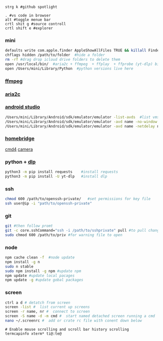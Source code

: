 ```
strg k #github spotlight
```

```
. #vs code in browser
alt #toggle menue bar
crtl shit g #source controll
crtl shift e #explorer
```

### mini
```bash
defaults write com.apple.finder AppleShowAllFiles TRUE && killall Finder  #show hidden files in finder
chflags hidden /path/to/folder  #hide a folder
rm -rf #drag drop icloud drive folders to delete them
open /usr/local/bin/  #aria2c + ffmpeg  + ffplay  + ffprobe (yt-dlp) binaries here
open /Users/mini/Library/Python  #python versions live here
```

### [ffmpeg](https://www.ffmpeg.org/download.html)

### [aria2c](https://github.com/aria2/aria2)

### [android studio](https://developer.android.com/studio)
```bash
/Users/mini/Library/Android/sdk/emulator/emulator -list-avds  #list vms
/Users/mini/Library/Android/sdk/emulator/emulator -avd name -no-window  #run vm headless
/Users/mini/Library/Android/sdk/emulator/emulator -avd name -netdelay none -netspeed full  #und mehr
```

### [homebridge](https://github.com/homebridge/homebridge)
[cmd4](https://github.com/ztalbot2000/homebridge-cmd4)
[camera](https://github.com/Sunoo/homebridge-camera-ffmpeg)

### python + [dlp](https://github.com/yt-dlp/yt-dlp)
```bash
python3 -m pip install requests    #install requests
python3 -m pip install -U yt-dlp   #install dlp
```

### ssh
```bash
chmod 600 /path/to/openssh-private/   #set permissions for key file
ssh user@ip -i "path/to/openssh-private"
```

### git
```bash
git #then follow promt
git -c core.sshCommand="ssh -i /path/to/sshprivate" pull #to pull changes
sudo chmod 600 /path/to/priv #for warning file to open 
```

### node
```bash
npm cache clean -f  #node update
npm install -g n
sudo n stable
sudo npm install -g npm #update npm
npm update #update local pacages
npm update -g #update gobal packages
``` 

### screen
```sh
ctrl a d # detatch from screen
screen -list #  list current up screens
screen -r name, nr #  connect to screen
screen -S name -d -m cmd #  start named detached screen running a cmd
nano ~/.screenrc #  add or crate rc file with conent down below
```
```
# Enable mouse scrolling and scroll bar history scrolling
termcapinfo xterm* ti@:te@

```
